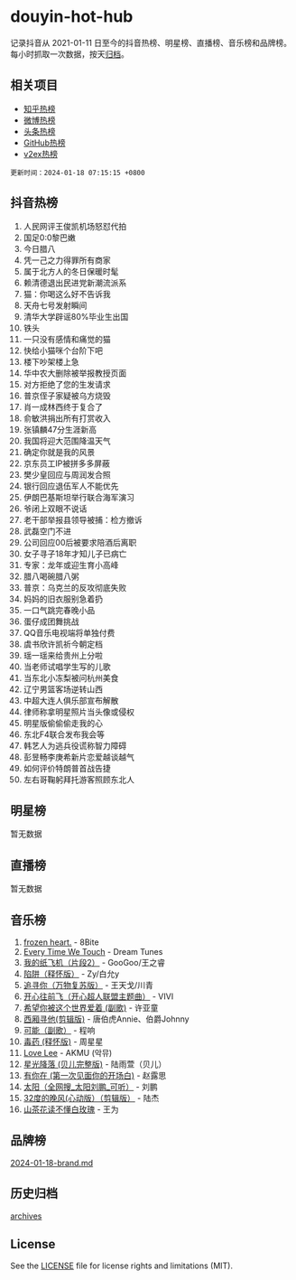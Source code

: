 # douyin-hot-hub

记录抖音从 2021-01-11 日至今的抖音热榜、明星榜、直播榜、音乐榜和品牌榜。每小时抓取一次数据，按天[归档](archives)。

## 相关项目

- [知乎热榜](https://github.com/lonnyzhang423/zhihu-hot-hub)
- [微博热榜](https://github.com/lonnyzhang423/weibo-hot-hub)
- [头条热榜](https://github.com/lonnyzhang423/toutiao-hot-hub)
- [GitHub热榜](https://github.com/lonnyzhang423/github-hot-hub)
- [v2ex热榜](https://github.com/lonnyzhang423/v2ex-hot-hub)


`更新时间：2024-01-18 07:15:15 +0800`

## 抖音热榜

1. 人民网评王俊凯机场怒怼代拍
1. 国足0:0黎巴嫩
1. 今日腊八
1. 凭一己之力得罪所有商家
1. 属于北方人的冬日保暖时髦
1. 赖清德退出民进党新潮流派系
1. 猫：你喝这么好不告诉我
1. 天舟七号发射瞬间
1. 清华大学辟谣80%毕业生出国
1. 铁头
1. 一只没有感情和痛觉的猫
1. 快给小猫咪个台阶下吧
1. 楼下吵架楼上急
1. 华中农大删除被举报教授页面
1. 对方拒绝了您的生发请求
1. 普京侄子家疑被乌方烧毁
1. 肖一成林西终于复合了
1. 俞敏洪捐出所有打赏收入
1. 张镇麟47分生涯新高
1. 我国将迎大范围降温天气
1. 确定你就是我的风景
1. 京东员工IP被拼多多屏蔽
1. 樊少皇回应与周润发合照
1. 银行回应退伍军人不能优先
1. 伊朗巴基斯坦举行联合海军演习
1. 爷闭上双眼不说话
1. 老干部举报县领导被捕：检方撤诉
1. 武磊空门不进
1. 公司回应00后被要求陪酒后离职
1. 女子寻子18年才知儿子已病亡
1. 专家：龙年或迎生育小高峰
1. 腊八喝碗腊八粥
1. 普京：乌克兰的反攻彻底失败
1. 妈妈的旧衣服别急着扔
1. 一口气跳完春晚小品
1. 蛋仔成团舞挑战
1. QQ音乐电视端将单独付费
1. 虞书欣许凯祈今朝定档
1. 瑶一瑶来给贵州上分啦
1. 当老师试唱学生写的儿歌
1. 当东北小冻梨被问杭州美食
1. 辽宁男篮客场逆转山西
1. 中超大连人俱乐部宣布解散
1. 律师称拿明星照片当头像或侵权
1. 明星版偷偷偷走我的心
1. 东北F4联合发布我会等
1. 韩艺人为逃兵役谎称智力障碍
1. 彭昱畅李庚希新片恋爱越谈越气
1. 如何评价特朗普首战告捷
1. 左右哥鞠躬拜托游客照顾东北人

## 明星榜

暂无数据

## 直播榜

暂无数据

## 音乐榜

1. [frozen heart.](https://sf86-cdn-tos.douyinstatic.com/obj/tos-cn-ve-2774/oIIWJfyjIACZA9zQMtnJ6hQQhFC4vhCupoRBsO) - 8Bite
1. [Every Time We Touch](https://sf6-cdn-tos.douyinstatic.com/obj/tos-cn-ve-2774/ogN6lUKQeBBfEVhIOMikG1CcJjugxk1tztZyhP) - Dream Tunes
1. [我的纸飞机（片段2）](https://sf86-cdn-tos.douyinstatic.com/obj/tos-cn-ve-2774/oM2ZrKcg2CD5AeRB2gkeXOFB1IxAGJdZPazYHf) - GooGoo/王之睿
1. [陷阱（释怀版）](https://sf86-cdn-tos.douyinstatic.com/obj/tos-cn-ve-2774/oE8C21LeZrzKLDFfQYgMzx4GAIHageG5IzayY7) - Zy/白允y
1. [追寻你（万物复苏版）](https://sf86-cdn-tos.douyinstatic.com/obj/tos-cn-ve-2774/oYeAZJsbjIDit9APmBg8u6uDUQnHmoCf3gbo74) - 王天戈/川青
1. [开心往前飞（开心超人联盟主题曲）](https://sf86-cdn-tos.douyinstatic.com/obj/tos-cn-ve-2774/9d8fb7c82cf1421fb93a9fe925275e0a) - VIVI
1. [希望你被这个世界爱着 (副歌)](https://sf3-cdn-tos.douyinstatic.com/obj/tos-cn-ve-2774/oUHCmWQfZlE3QQBKBeD8rCFLpJzPgCpImhsxMt) - 许亚童
1. [西厢寻他(剪辑版)](https://sf3-cdn-tos.douyinstatic.com/obj/tos-cn-ve-2774/oUsAVfAQKlRNxEv5qxvIB8o5qmIWUcXbzJKJhw) - 唐伯虎Annie、伯爵Johnny
1. [可能（副歌）](https://sf86-cdn-tos.douyinstatic.com/obj/tos-cn-ve-2774/cde1731888894259b333569393c2fb51) - 程响
1. [毒药 (释怀版)](https://sf6-cdn-tos.douyinstatic.com/obj/tos-cn-ve-2774/oYILMEAzspdZBIzy4frJNB8ZHPHWAhiwowd4Ad) - 周星星
1. [Love Lee](https://sf86-cdn-tos.douyinstatic.com/obj/tos-cn-ve-2774/o05GbkJGbCBTdDnMtB0fwOYgkeZp23vrWQDQBS) - AKMU (악뮤)
1. [星光降落 (贝儿完整版)](https://sf86-cdn-tos.douyinstatic.com/obj/tos-cn-ve-2774/okwB9hAwyAtsFFkFBzAX1hOOfQuIoMNs0W2Mwr) - 陆雨萱（贝儿）
1. [有你在 (第一次见面你的开场白)](https://sf86-cdn-tos.douyinstatic.com/obj/tos-cn-ve-2774/oAthrQ3ClJBfI57uBoFEgNDYtNCZ0TSYQQfxQ0) - 赵露思
1. [太阳（全网搜_太阳刘鹏_可听）](https://sf3-cdn-tos.douyinstatic.com/obj/tos-cn-ve-2774/ogWbyIQnlBFImVbeDocRdCIYtBHlbJXgfZMvgz) - 刘鹏
1. [32度的晚风(心动版）（剪辑版）](https://sf6-cdn-tos.douyinstatic.com/obj/tos-cn-ve-2774/owNyabsyWdzUulxhoJfK8IBXgp0UMQAHpvGh2B) - 陆杰
1. [山茶花读不懂白玫瑰](https://sf3-cdn-tos.douyinstatic.com/obj/tos-cn-ve-2774/osfn8B7DktrRHEPJgPCfDbw7QDQEkwC16BxZg9) - 王为

## 品牌榜

[2024-01-18-brand.md](archives/2024-01-18-brand.md)

## 历史归档

[archives](archives)

## License

See the [LICENSE](LICENSE) file for license rights and limitations (MIT).
